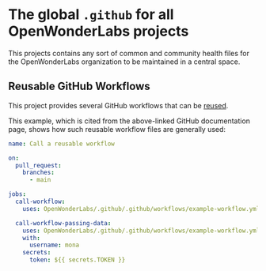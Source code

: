 # The global `.github` for all OpenWonderLabs projects

This projects contains any sort of common and community health files for the OpenWonderLabs organization
to be maintained in a central space.

## Reusable GitHub Workflows

This project provides several GitHub workflows that can be [reused](https://docs.github.com/en/actions/learn-github-actions/reusing-workflows).

This example, which is cited from the above-linked GitHub documentation page, shows how such
reusable workflow files are generally used: 

```yaml
name: Call a reusable workflow

on:
  pull_request:
    branches:
      - main

jobs:
  call-workflow:
    uses: OpenWonderLabs/.github/.github/workflows/example-workflow.yml@main

  call-workflow-passing-data:
    uses: OpenWonderLabs/.github/.github/workflows/example-workflow.yml@main
    with:
      username: mona
    secrets:
      token: ${{ secrets.TOKEN }}
```
